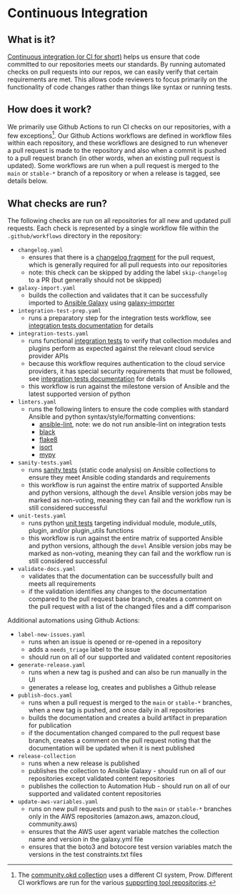 # Continuous Integration

## What is it?

[Continuous integration (or CI for short)](https://en.wikipedia.org/wiki/Continuous_integration) helps us ensure that code committed to our repositories meets our standards. By running automated checks on pull requests into our repos, we can easily verify that certain requirements are met. This allows code reviewers to focus primarily on the functionality of code changes rather than things like syntax or running tests.

## How does it work?

We primarily use Github Actions to run CI checks on our repositories, with a few exceptions[^1]. Our Github Actions workflows are defined in workflow files within each repository, and these workflows are designed to run whenever a pull request is made to the repository and also when a commit is pushed to a pull request branch (in other words, when an existing pull request is updated). Some workflows are run when a pull request is merged to the `main` or `stable-*` branch of a repository or when a release is tagged, see details below.

## What checks are run?

The following checks are run on all repositories for all new and updated pull requests. Each check is represented by a single workflow file within the `.github/workflows` directory in the repository:

- `changelog.yaml`
  - ensures that there is a [changelog fragment](https://docs.ansible.com/ansible/latest/community/development_process.html#creating-changelog-fragments) for the pull request, which is generally required for all pull requests into our repositories
  - note: this check can be skipped by adding the label `skip-changelog` to a PR (but generally should not be skipped)
- `galaxy-import.yaml`
  - builds the collection and validates that it can be successfully imported to [Ansible Galaxy](https://galaxy.ansible.com/) using [galaxy-importer](https://github.com/ansible/galaxy-importer)
- `integration-test-prep.yaml`
  - runs a preparatory step for the integration tests workflow, see [integration tests documentation](https://github.com/ansible-collections/cloud-content-handbook/blob/CI/integration-tests.md) for details
- `integration-tests.yaml`
  - runs functional [integration tests](https://docs.ansible.com/ansible/latest/dev_guide/testing_integration.html#testing-integration) to verify that collection modules and plugins perform as expected against the relevant cloud service provider APIs
  - because this workflow requires authentication to the cloud service providers, it has special security requirements that must be followed, see [integration tests documentation](https://github.com/ansible-collections/cloud-content-handbook/blob/CI/integration-tests.md) for details
  - this workflow is run against the milestone version of Ansible and the latest supported version of python
- `linters.yaml`
  - runs the following linters to ensure the code complies with standard Ansible and python syntax/style/formatting conventions:
    - [ansible-lint](https://ansible.readthedocs.io/projects/lint/), note: we do not run ansible-lint on integration tests
    - [black](https://black.readthedocs.io/en/stable/)
    - [flake8](https://flake8.pycqa.org/en/latest/)
    - [isort](https://pycqa.github.io/isort/index.html)
    - [mypy](https://mypy.readthedocs.io/en/stable/)
- `sanity-tests.yaml`
  - runs [sanity tests](https://docs.ansible.com/ansible/latest/dev_guide/testing_sanity.html#testing-sanity) (static code analysis) on Ansible collections to ensure they meet Ansible coding standards and requirements
  - this workflow is run against the entire matrix of supported Ansible and python versions, although the `devel` Ansible version jobs may be marked as non-voting, meaning they can fail and the workflow run is still considered successful
- `unit-tests.yaml`
  - runs python [unit tests](https://docs.ansible.com/ansible/latest/dev_guide/testing_units.html#testing-units) targeting individual module, module_utils, plugin, and/or plugin_utils functions
  - this workflow is run against the entire matrix of supported Ansible and python versions, although the `devel` Ansible version jobs may be marked as non-voting, meaning they can fail and the workflow run is still considered successful
- `validate-docs.yaml`
  - validates that the documentation can be successfully built and meets all requirements
  - if the validation identifies any changes to the documentation compared to the pull request base branch, creates a comment on the pull request with a list of the changed files and a diff comparison

Additional automations using Github Actions:

- `label-new-issues.yaml`
  - runs when an issue is opened or re-opened in a repository
  - adds a `needs_triage` label to the issue
  - should run on all of our supported and validated content repositories
- `generate-release.yaml`
  - runs when a new tag is pushed and can also be run manually in the UI
  - generates a release log, creates and publishes a Github release
- `publish-docs.yaml`
  - runs when a pull request is merged to the `main` or `stable-*` branches, when a new tag is pushed, and once daily in all repositories
  - builds the documentation and creates a build artifact in preparation for publication
  - if the documentation changed compared to the pull request base branch, creates a comment on the pull request noting that the documentation will be updated when it is next published
- `release-collection`
  - runs when a new release is published
  - publishes the collection to Ansible Galaxy - should run on all of our repositories except validated content repositories
  - publishes the collection to Automation Hub - should run on all of our supported and validated content repositories
- `update-aws-variables.yaml`
  - runs on new pull requests and push to the `main` or `stable-*` branches only in the AWS repositories (amazon.aws, amazon.cloud, community.aws)
  - ensures that the AWS user agent variable matches the collection name and version in the galaxy.yml file
  - ensures that the boto3 and botocore test version variables match the versions in the test constraints.txt files

[^1]: The [community.okd collection](https://github.com/ansible-collections/community.okd) uses a different CI system, Prow. Different CI workflows are run for the various [supporting tool repositories](https://github.com/ansible-collections/cloud-content-handbook/blob/main/collections-overview.md#supporting-tools).

